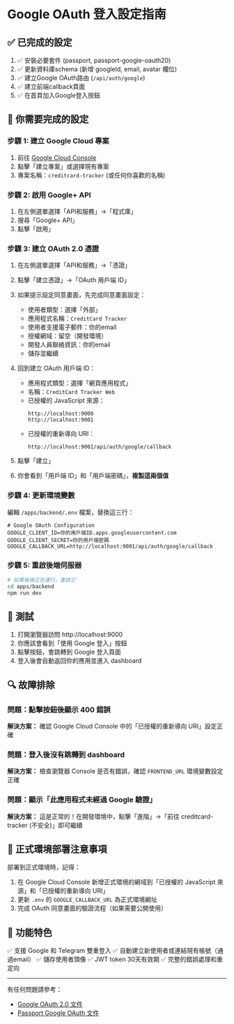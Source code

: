 # Google OAuth 登入設定指南

## ✅ 已完成的設定

1. ✅ 安裝必要套件 (passport, passport-google-oauth20)
2. ✅ 更新資料庫schema (新增 googleId, email, avatar 欄位)
3. ✅ 建立Google OAuth路由 (`/api/auth/google`)
4. ✅ 建立前端callback頁面
5. ✅ 在首頁加入Google登入按鈕

## 🔧 你需要完成的設定

### 步驟 1: 建立 Google Cloud 專案

1. 前往 [Google Cloud Console](https://console.cloud.google.com/)
2. 點擊「建立專案」或選擇現有專案
3. 專案名稱：`creditcard-tracker` (或任何你喜歡的名稱)

### 步驟 2: 啟用 Google+ API

1. 在左側選單選擇「API和服務」→「程式庫」
2. 搜尋「Google+ API」
3. 點擊「啟用」

### 步驟 3: 建立 OAuth 2.0 憑證

1. 在左側選單選擇「API和服務」→「憑證」
2. 點擊「建立憑證」→「OAuth 用戶端 ID」
3. 如果提示設定同意畫面，先完成同意畫面設定：
   - 使用者類型：選擇「外部」
   - 應用程式名稱：`CreditCard Tracker`
   - 使用者支援電子郵件：你的email
   - 授權網域：留空（開發環境）
   - 開發人員聯絡資訊：你的email
   - 儲存並繼續

4. 回到建立 OAuth 用戶端 ID：
   - 應用程式類型：選擇「網頁應用程式」
   - 名稱：`CreditCard Tracker Web`
   - 已授權的 JavaScript 來源：
     ```
     http://localhost:9000
     http://localhost:9001
     ```
   - 已授權的重新導向 URI：
     ```
     http://localhost:9001/api/auth/google/callback
     ```

5. 點擊「建立」
6. 你會看到「用戶端 ID」和「用戶端密碼」，**複製這兩個值**

### 步驟 4: 更新環境變數

編輯 `/apps/backend/.env` 檔案，替換這三行：

```env
# Google OAuth Configuration
GOOGLE_CLIENT_ID=你的用戶端ID.apps.googleusercontent.com
GOOGLE_CLIENT_SECRET=你的用戶端密碼
GOOGLE_CALLBACK_URL=http://localhost:9001/api/auth/google/callback
```

### 步驟 5: 重啟後端伺服器

```bash
# 如果後端正在運行，重啟它
cd apps/backend
npm run dev
```

## 🧪 測試

1. 打開瀏覽器訪問 http://localhost:9000
2. 你應該會看到「使用 Google 登入」按鈕
3. 點擊按鈕，會跳轉到 Google 登入頁面
4. 登入後會自動返回你的應用並進入 dashboard

## 🔍 故障排除

### 問題：點擊按鈕後顯示 400 錯誤
**解決方案：** 確認 Google Cloud Console 中的「已授權的重新導向 URI」設定正確

### 問題：登入後沒有跳轉到 dashboard
**解決方案：** 檢查瀏覽器 Console 是否有錯誤，確認 `FRONTEND_URL` 環境變數設定正確

### 問題：顯示「此應用程式未經過 Google 驗證」
**解決方案：** 這是正常的！在開發環境中，點擊「進階」→「前往 creditcard-tracker (不安全)」即可繼續

## 📝 正式環境部署注意事項

部署到正式環境時，記得：

1. 在 Google Cloud Console 新增正式環境的網域到「已授權的 JavaScript 來源」和「已授權的重新導向 URI」
2. 更新 `.env` 的 `GOOGLE_CALLBACK_URL` 為正式環境網址
3. 完成 OAuth 同意畫面的驗證流程（如果需要公開使用）

## 🎉 功能特色

✅ 支援 Google 和 Telegram 雙重登入
✅ 自動建立新使用者或連結現有帳號（通過email）
✅ 儲存使用者頭像
✅ JWT token 30天有效期
✅ 完整的錯誤處理和重定向

---

有任何問題請參考：
- [Google OAuth 2.0 文件](https://developers.google.com/identity/protocols/oauth2)
- [Passport Google OAuth 文件](http://www.passportjs.org/packages/passport-google-oauth20/)
